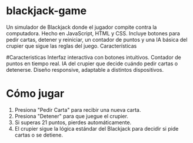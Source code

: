 # blackjack-game

Un simulador de Blackjack donde el jugador compite contra la computadora. Hecho en JavaScript, HTML y CSS. Incluye botones para pedir cartas, detener y reiniciar, un contador de puntos y una IA básica del crupier que sigue las reglas del juego.
Características

#Caracteristicas
Interfaz interactiva con botones intuitivos.
Contador de puntos en tiempo real.
IA del crupier que decide cuándo pedir cartas o detenerse.
Diseño responsive, adaptable a distintos dispositivos.

# Cómo jugar

1. Presiona "Pedir Carta" para recibir una nueva carta.
2. Presiona "Detener" para que juegue el crupier.
3. Si superas 21 puntos, pierdes automáticamente.
4. El crupier sigue la lógica estándar del Blackjack para decidir si pide cartas o se detiene.
